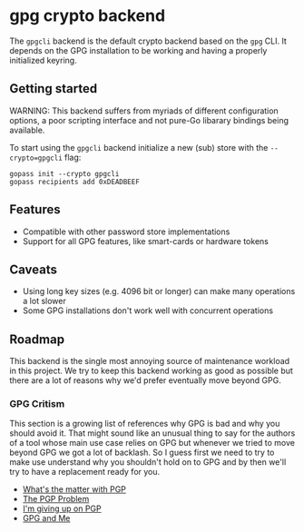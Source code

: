 # gpg crypto backend

The `gpgcli` backend is the default crypto backend based on the `gpg` CLI. It depends on the GPG installation to be working and having a properly initialized keyring.

## Getting started

WARNING: This backend suffers from myriads of different configuration options, a poor scripting interface and not pure-Go libarary bindings being available.

To start using the `gpgcli` backend initialize a new (sub) store with the `--crypto=gpgcli` flag:

```
gopass init --crypto gpgcli
gopass recipients add 0xDEADBEEF
```

## Features

* Compatible with other password store implementations
* Support for all GPG features, like smart-cards or hardware tokens

## Caveats

* Using long key sizes (e.g. 4096 bit or longer) can make many operations a lot slower
* Some GPG installations don't work well with concurrent operations

## Roadmap

This backend is the single most annoying source of maintenance workload in this project.
We try to keep this backend working as good as possible but there are a lot of reasons
why we'd prefer eventually move beyond GPG.

### GPG Critism

This section is a growing list of references why GPG is bad and why you should avoid it.
That might sound like an unusual thing to say for the authors of a tool whose main use case
relies on GPG but whenever we tried to move beyond GPG we got a lot of backlash. So I guess
first we need to try to make use understand why you shouldn't hold on to GPG and by then we'll
try to have a replacement ready for you.

* [What's the matter with PGP](https://blog.cryptographyengineering.com/2014/08/13/whats-matter-with-pgp/)
* [The PGP Problem](https://latacora.micro.blog/2019/07/16/the-pgp-problem.html)
* [I'm giving up on PGP](https://blog.filippo.io/giving-up-on-long-term-pgp/)
* [GPG and Me](https://moxie.org/2015/02/24/gpg-and-me.html)

